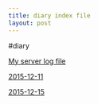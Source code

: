 ```yaml
---
title: diary index file
layout: post
---
```


#diary

[My server log file](../caffe/log.html)

[2015-12-11](2015/12/20151211.html)

[2015-12-15](2015/12/20151215.html)


